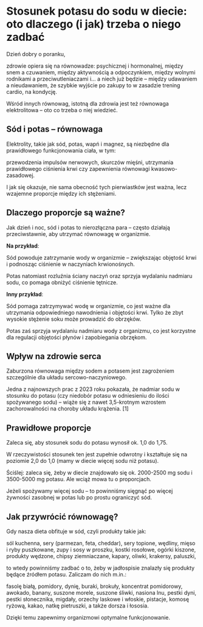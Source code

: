 # Stosunek potasu do sodu w diecie: oto dlaczego (i jak) trzeba o niego zadbać

Dzień dobry o poranku,

zdrowie opiera się na równowadze: psychicznej i hormonalnej, między snem a czuwaniem, między aktywnością a odpoczynkiem, między wolnymi rodnikami a przeciwutleniaczami i… a niech już będzie – między udawaniem a nieudawaniem, że szybkie wyjście po zakupy to w zasadzie trening cardio, na kondycję.

Wśród innych równowag, istotną dla zdrowia jest też równowaga elektrolitowa – oto co trzeba o niej wiedzieć.

## Sód i potas – równowaga

Elektrolity, takie jak sód, potas, wapń i magnez, są niezbędne dla prawidłowego funkcjonowania ciała, w tym:

przewodzenia impulsów nerwowych, skurczów mięśni, utrzymania prawidłowego ciśnienia krwi czy zapewnienia równowagi kwasowo-zasadowej.

I jak się okazuje, nie sama obecność tych pierwiastków jest ważna, lecz wzajemne proporcje między ich stężeniami.

## Dlaczego proporcje są ważne?

Jak dzień i noc, sód i potas to nierozłączna para – często działają przeciwstawnie, aby utrzymać równowagę w organizmie.

**Na przykład**:

Sód powoduje zatrzymanie wody w organizmie – zwiększając objętość krwi i podnosząc ciśnienie w naczyniach krwionośnych.

Potas natomiast rozluźnia ściany naczyń oraz sprzyja wydalaniu nadmiaru sodu, co pomaga obniżyć ciśnienie tętnicze.

**Inny przykład**:

Sód pomaga zatrzymywać wodę w organizmie, co jest ważne dla utrzymania odpowiedniego nawodnienia i objętości krwi. Tylko że zbyt wysokie stężenie soku może prowadzić do obrzęków.

Potas zaś sprzyja wydalaniu nadmiaru wody z organizmu, co jest korzystne dla regulacji objętości płynów i zapobiegania obrzękom.

## Wpływ na zdrowie serca

Zaburzona równowaga między sodem a potasem jest zagrożeniem szczególnie dla układu sercowo-naczyniowego.

Jedna z najnowszych prac z 2023 roku pokazała, że nadmiar sodu w stosunku do potasu (czy niedobór potasu w odniesieniu do ilości spożywanego sodu) – wiąże się z nawet 3,5-krotnym wzrostem zachorowalności na choroby układu krążenia. [1]

## Prawidłowe proporcje

Zaleca się, aby stosunek sodu do potasu wynosił ok. 1,0 do 1,75.

W rzeczywistości stosunek ten jest zupełnie odwrotny i kształtuje się na poziomie 2,0 do 1,0 (mamy w diecie więcej sodu niż potasu).

Ściślej: zaleca się, żeby w diecie znajdowało się ok. 2000-2500 mg sodu i 3500-5000 mg potasu. Ale wciąż mowa tu o proporcjach.

Jeżeli spożywamy więcej sodu – to powinniśmy sięgnąć po więcej żywności zasobnej w potas lub po prostu ograniczyć sód.

## Jak przywrócić równowagę?

Gdy nasza dieta obfituje w sód, czyli produkty takie jak:

sól kuchenna, sery (parmezan, feta, cheddar), sery topione, wędliny, mięso i ryby puszkowane, zupy i sosy w proszku, kostki rosołowe, ogórki kiszone, produkty wędzone, chipsy ziemniaczane, kapary, oliwki, krakersy, paluszki,

to wtedy powinniśmy zadbać o to, żeby w jadłospisie znalazły się produkty będące źródłem potasu. Zaliczam do nich m.in.:

fasolę białą, pomidory, dynię, buraki, brokuły, koncentrat pomidorowy, awokado, banany, suszone morele, suszone śliwki, nasiona lnu, pestki dyni, pestki słonecznika, migdały, orzechy laskowe i włoskie, pistacje, komosę ryżową, kakao, natkę pietruszki, a także dorsza i łososia.

Dzięki temu zapewnimy organizmowi optymalne funkcjonowanie.

